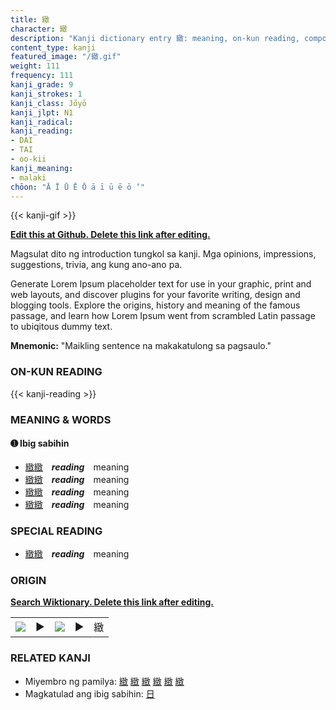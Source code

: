 ```yaml
---
title: 緻
character: 緻
description: "Kanji dictionary entry 緻: meaning, on-kun reading, compounds, origin, related kanji"
content_type: kanji
featured_image: "/緻.gif"
weight: 111
frequency: 111
kanji_grade: 9
kanji_strokes: 1
kanji_class: Jōyō
kanji_jlpt: N1
kanji_radical: 
kanji_reading: 
- DAI
- TAI
- oo-kii
kanji_meaning:
- malaki
chōon: "Ā Ī Ū Ē Ō ā ī ū ē ō ’"
---
```

[//]: # (Don't edit the line below. Kanji animated GIF code is automatically generated.)
{{< kanji-gif >}}

[//]: # (Edit below this line.)

**[Edit this at Github. Delete this link after editing.](https://github.com/tim0g/tim/tree/main/content/kanji/緻/index.md)**

Magsulat dito ng introduction tungkol sa kanji. Mga opinions, impressions, suggestions, trivia, ang kung ano-ano pa.

Generate Lorem Ipsum placeholder text for use in your graphic, print and web layouts, and discover plugins for your favorite writing, design and blogging tools. Explore the origins, history and meaning of the famous passage, and learn how Lorem Ipsum went from scrambled Latin passage to ubiqitous dummy text.
 
**Mnemonic:** "Maikling sentence na makakatulong sa pagsaulo."

### ON-KUN READING

[//]: # (Don't edit the line below. ON-KUN READING code is automatically generated.)
{{< kanji-reading >}}

### MEANING & WORDS

#### ➊ **Ibig sabihin**
  - [緻](../緻)[緻](../緻)　***reading***　meaning
  - [緻](../緻)[緻](../緻)　***reading***　meaning
  - [緻](../緻)[緻](../緻)　***reading***　meaning
  - [緻](../緻)[緻](../緻)　***reading***　meaning

### SPECIAL READING
  - [緻](../緻)[緻](../緻)　***reading***　meaning

### ORIGIN

**[Search Wiktionary. Delete this link after editing.](https://wiktionary.org/wiki/緻)**
<table class="kanji-table"><tr><td>
<img src="60px-緻-bronze.svg.png">
</td><td>▶</td><td>
<img src="60px-緻-oracle.svg.png">
</td><td>▶</td>
<td class="kanji-origin">緻</td>
</tr></table>

### RELATED KANJI
- Miyembro ng pamilya: [緻](../緻) [緻](../緻) [緻](../緻) [緻](../緻) [緻](../緻) [緻](../緻)
- Magkatulad ang ibig sabihin: [日](../日)
